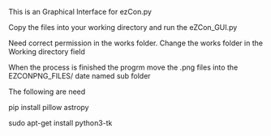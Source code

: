 This is an Graphical Interface for ezCon.py

Copy the files into your working directory and run the eZCon_GUI.py

Need correct permission in the works folder. 
Change the works folder in the Working directory field

When the process is finished the progrm move the .png files into the EZCONPNG_FILES/ date named sub folder

The following are need

pip install pillow astropy

sudo apt-get install python3-tk
